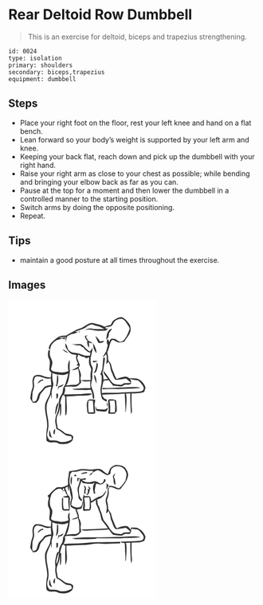 # Rear Deltoid Row Dumbbell
> This is an exercise for deltoid, biceps and trapezius strengthening.

``` 
id: 0024 
type: isolation 
primary: shoulders 
secondary: biceps,trapezius 
equipment: dumbbell 
``` 

## Steps

 - Place your right foot on the floor, rest your left knee and hand on a flat bench.
 - Lean forward so your body’s weight is supported by your left arm and knee.
 - Keeping your back flat, reach down and pick up the dumbbell with your right hand.
 - Raise your right arm as close to your chest as possible; while bending and bringing your elbow back as far as you can.
 - Pause at the top for a moment and then lower the dumbbell in a controlled manner to the starting position.
 - Switch arms by doing the opposite positioning.
 - Repeat.

## Tips

 - maintain a good posture at all times throughout the exercise.

## Images

<svg width="296" height="300" viewBox="0 0 222 225" xmlns="http://www.w3.org/2000/svg">
  <g fill="#FFF">
    <path d="M0 0h222v225H0V0m157.37 32.27c-1.49 1.67-1.81 4.09-3.31 5.74-3.15.83-6.29 1.74-9.34 2.91-5.48-3.19-11.88-3.99-17.92-5.6-5.78-.59-10.08 4.06-14.89 6.44-3.58 2.1-7.84 2.5-11.36 4.7-4.41 2.67-9.28 4.59-13.42 7.71-4.41.15-9.26-.07-12.88 2.92-5.57 4.48-12.95 8.8-13.35 16.8.73.62 1.46 1.24 2.18 1.88-.41-6.7 4.67-11.56 9.83-14.83 2.48-.66 5.1-.97 7.3-2.43 1.61.4 3.22.81 4.83 1.23.2-.85.59-2.54.78-3.39-3.2 1.07-6.51 1.83-9.88 1.13 3.39-1.22 7-1.23 10.55-1.39l-.53 8.44 1.52-5.73c.06-4.48 4.82-5.31 7.88-7.1 3.57.35 6.67-1.59 9.84-2.87-1.66-.11-3.33-.21-5-.28 4.6-1.91 9.35-3.4 13.98-5.21 3.27-1.7 5.75-4.87 9.58-5.48 2.82-1.14 5.38 1.03 8.08 1.55 4.44.95 8.84 2.39 12.43 5.28-6.32-.69-12.75.45-18.98-1-3.39-.83-6.75.6-9.93 1.62 3.83.34 7.77-.61 11.52.46 5.88 1.96 12.15 1.01 18.22 1.07 2.3.14 3.62-1.84 4.95-3.36-.9.08-2.71.24-3.61.33l-.21-2.16c4.07-.55 9.74-.41 11.43-5.05 2.04-5.1 7.88-8.34 13.28-7.68 4.92 1.65 6.87 6.78 9.74 10.62.87 1.63 2.44 3.47 1.6 5.42-1.74 4.75-3.49 9.57-6.57 13.64-1.55 2.82-4.57 4.76-7.74 5.08-2.63-.83-4.57-2.91-6.95-4.19-1.74-.41-3.51-.58-5.27-.85-1.01.79-2.02 1.59-3.03 2.38-.02.87-.04 2.6-.06 3.47-.95-1.7-1.87-3.41-2.75-5.14-2.43 2.47-2.02 6.38-.28 9.13-.63 3.15-1.34 6.3-2.32 9.36-1.52 3.11-3.81 5.77-5.14 8.97 1.95-1.36 3.49-3.17 5.03-4.96 1.7 5.11.86 10.38-.03 15.53 1.31-1.13 2.48-2.4 3.78-3.54 2.66 4.27 2.38 9.41 3.9 14.03 2.36 4.33 2.94 9.62 6.66 13.14 5.24-.3 10.34-1.14 15.48-2.14 2.48 2.08 5.07 4.04 7.32 6.39 1.12-1.98-.07-3.7-1.09-5.38 3.83 1.02 7.77 1.32 11.7 1.75 2.66 1.42 4.3 4.07 6.2 6.3 1.29 1.8 3.06 3.74 2.44 6.14.1 2.86-3.11 4.29-5.53 4.46-8.97.76-17.98.98-26.97 1.28-10.04 1.22-20.18.33-30.26.94-.83-6.07 1.12-11.95 2.45-17.78.56-.46 1.13-.91 1.69-1.36 2.05.55 4.13.11 6.14-.3 2.19 2.84 4.29 5.75 6.69 8.42 3.74.4 7.49.74 11.23 1.14 3.06.65 4.89-3.05 7.91-2.72 3.1.15 6.77.67 8.49-2.68-3.52.34-7.04.38-10.57.48-2.2.11-3.54 2.78-5.77 2.51-4.14-.6-8.81-.18-12.22-3.04-4.96-5.76-8.31-12.72-13.79-18.07-.07 5.07 4.37 8.27 6.72 12.33-2.23.24-4.47.44-6.68.8.24-3.52-.25-7.05-1.62-10.3.54-1.71 1.47-3.31 1.64-5.12.54-5.84 2.24-11.52 2.3-17.42-.86-.01-1.71-.03-2.56-.04-.09 4.86-.86 9.67-1.14 14.52-.07 3.51-1.79 6.67-3.03 9.87-.26 1.16.61 1.71 1.6 2.13.63 5.61.18 11.27-.97 16.79-1.31 5.68-.16 11.49 1.17 17.05.73 2.92 4.15 3.66 6.24 5.4 1.94 1.42 2.3-3.16.18-3.08-3.24-.87-4.7-4.04-5.82-6.89 11.36-.75 22.77-.54 34.1-1.8.61 8.54.69 17.11 1.28 25.65-.4.78-.79 1.57-1.19 2.35l1.85-1.61c.13-8.76 1.99-17.67-.11-26.31 2.21-.1 4.43-.2 6.65-.32-.32 10.46.27 20.94 1.13 31.36.67-1.83 1.5-3.71 1.33-5.69-1.07-8.54-.47-17.15-.63-25.72 6.42-.07 12.98.01 19.1-2.24.64-2.12 1.14-4.28 1.88-6.37-1.81-6.16-6.6-11.44-12.68-13.57-3.77-.77-7.67-.34-11.5-.37-2.11-1.69-4.62-3.06-7.43-2.5-3.95.75-8.02 1.55-11.6 3.48-2.82-3.36-3.57-7.77-5.52-11.6-1.65-3.52-2.3-7.38-3.37-11.09-.94-2.14-2.73-3.77-4.07-5.66.02-4.13-.61-8.23-1.42-12.27 3.42-5.76 3-13.01 7.24-18.4 3.38.28 6.05 2.42 9.01 3.81 3.23.43 6.47-.39 9.61-1.11 2.93-5.99 8.8-10.69 9.42-17.63 0-2.43-.41-4.89-.96-7.24-3.08-4.88-6.9-9.63-12.28-12.02-5.23-.46-9.62 2.77-13.55 5.75m-5.96 14.15c-3.93 3.67-2.97 9.51-4.32 14.26.49-.5 1.47-1.52 1.96-2.03 2-2.19 2.41-5.16 2.3-8.01 1.54-2.26 3.33-4.33 4.95-6.53-1.97-.04-3.67.85-4.89 2.31m-45.17 1.83c.14 3.38 2.93-1.63 0 0m8.86 6.56c.29 2.79 1.5 5.31 3.61 7.17-.06 3.64.25 7.54 2.58 10.51.29-2.69.17-5.4-.07-8.08 1.84.71 3.75 1.27 5.75 1.27-2.02-1.44-4.24-2.56-6.52-3.54.61-.59 1.24-1.17 1.87-1.75l-2.98 2.21 1.06-4.04c-.42.72-.83 1.45-1.26 2.17-.72-1.64-1.51-3.25-2.37-4.83.94-.64 1.87-1.28 2.81-1.92-1.5.26-2.99.54-4.48.83m15.89-.08c1.43 3.57 2.62 7.33 4.83 10.52 3.08.52 6.48-.35 8.69-2.63-2.21-.47-4.42-.29-6.47.65-1.7-3.34-4.01-6.31-7.05-8.54M95.03 66.62c4.07 1.81 8.45 2.74 12.92 2.18.96.85 1.91 1.72 2.86 2.59.46.12 1.36.34 1.82.46 2.76 3.72 6.18 7.3 10.97 8.14-.31 1.5-.63 3.01-.93 4.52-2.52-.08-5.05.31-7.55-.05-5.21-1.96-10.48-4.14-16.11-4.4-2.62 0-5.07-1.09-7.03-2.79-3.82-2.69-2.59-8.39-6.35-11.23.22 2.51.04 5.4 1.67 7.53 2.07 2.65 3.52 5.98 6.6 7.64 2.45 2.02 5.81 1.42 8.67 2.37-1.75 4.43.52 8.68 2.31 12.65-.73.94-1.45 1.89-2.18 2.83 1 .24 3 .73 4 .97-3.51 2.78-7.62 4.59-11.72 6.3 3.43.1 6.86-.63 9.9-2.24 2.19 6.95 2.15 14.23 1.84 21.44-1.71 1.26-3.41 2.97-5.72 2.85-4.67.08-9.4-.05-13.97 1.14 4.31-6.69 4.58-14.88 5.74-22.51-1.4-5.24.31-10.63-.74-15.9-2.65 5.02-2.88 10.9-1.41 16.31a23.991 23.991 0 0 1-15.53 1.92c-3.75-.82-9.17-.06-10.98-4.3.64-3.7 2.49-7.23 2.09-11.07-.49-3.28-2.66-5.99-3.42-9.19-.76-2.66-.4-5.46-.02-8.15-1.12-.42-2.27-.74-3.42-1.07l1.15.57c-.97 4.22-1.62 8.9.58 12.86 3.04 5.44.25 11.69.6 17.5.78 1.3 1.99 2.27 3.06 3.33-.31 2.54-.58 5.08-.87 7.62-3.7-.54-7.58-.41-10.98-2.19-4.41-1.74-10.44-3.26-14.33.25-2.82 3.89-2.23 9.03-1.82 13.53.35 3.16-1.15 6.05-1.99 8.99-1.18 3.6-.98 7.45-1.88 11.1 1.34 2.21 2.71 4.41 4.12 6.58 1.66-.13 3.32-.22 4.98-.24 2.52-2.19 4.4-5.04 4.93-8.38.68-5.61 5.61-8.96 8.61-13.3 2.83-1.57 5.87-2.76 9.16-2.61a71.1 71.1 0 0 0-2.08 10.73c-2.1 5.53-5.92 10.32-7.19 16.19-1.72 13.04 5.51 25.86 2.24 38.82-.66 5.11-.53 10.3-.24 15.44 5.09 5.49 13.28.34 18.81 4.95 7.09 1.09 15.6.97 20.41-5.25.33-2.36 2.29-5.78-.49-7.37-3.31-2.91-8.32-1.34-11.66-4.11-3.14-2.52-6.42-4.89-10.08-6.63-1.11-6.07-2.69-12.24-1-18.37 2.94-4.73 4.09-10.21 4.2-15.72.23 4.1.14 8.21.29 12.32-.13 1.39-.23 2.79-.27 4.18 3.41-5.74 1.39-12.72 2.09-19.04l-1.54.17c-.01-4.54 1.64-8.91 3.33-13.07.49-.15 1.46-.47 1.95-.63 1.26-3.81 3.07-7.72 1.41-11.75 5.28-1.63 10.92-.38 16.33-.97 3.56-.42 5.85-3.48 8.23-5.83-.03-.85-.1-2.57-.13-3.43-1.13-2.28-.73-4.8.13-7.1-.14-4.05-1.79-7.77-3.67-11.28.65-1.52 1.31-3.03 1.99-4.53-1.4-3.65-2.77-7.31-4.24-10.93.62-1.7 1.2-3.42 1.74-5.15 2.92 1.92 6.09 3.48 9.64 3.68l1.83 1.92c1.71-.45 3.4-.92 5.1-1.39-.42 4.26-1.02 8.83.91 12.84.83 2.26 2.74 4.42 1.83 6.97-1.4 4.71-.64 9.59-.56 14.41-4.81-.03-9.63.02-14.44.3 4.15 2.84 9.27 1.77 13.94 1.49-.38 3.48-.08 6.98.33 10.45-9.39-.01-18.8.13-28.12 1.42 4.58 1.81 9.54 1.04 14.34 1.23 4.65.11 9.33.29 13.94-.44 1.75 2.8 2.72 5.95 2.74 9.27.4 1.63-.08 4.55 2.14 4.89 1.74-6.85-2.29-13.48-4.17-19.92-.42-5.4 2.71-10.53 1.6-15.94-.46-3.7 1.14-7.31.74-11.01-.92-2.63-2.85-4.91-2.92-7.81-1.47-7.68 2.2-14.92 2.89-22.44-1.58 1.61-2.81 3.5-3.91 5.46-6.09-2.27-8.47-9.25-14.67-11.31-4.46.01-8.97.95-13.37-.26m32.78-.78c-.61 5.35 1.34 10.91 4.79 14.98.3-5.43-2.44-10.3-4.79-14.98m-46.19 8.93c2.16 2.86 5.12 5.03 8.79 5.35-2.94-1.77-5.48-4.25-8.79-5.35m45.7 19.61c2.59.44 5.06-.45 7.26-1.75-2.39-.22-4.79-.17-7.16-.47-.03.55-.07 1.66-.1 2.22m.95 16.98c1.22-.66 2.44-1.33 3.64-2.03 1.53-3.99 3.22-8.18 2.75-12.55-.42-.42-1.25-1.27-1.67-1.7-.77 5.66-1.31 11.48-4.72 16.28m1.2 1.51c-1.21 4.98 2.05 9.32 3 14.04.57-4.93-.19-9.87-3-14.04m12.38 20.02l.03 2.33c10.63-1.23 21.39.13 32.05-.74 8.54-.62 17.23 0 25.65-1.56-12.03-2.41-24.27-.19-36.4-.09-7.09.23-14.27 1.09-21.33.06m-35.86 9.66c-7.31.28-14.63.57-21.95.27.01.78.02 1.57.05 2.35.38.32 1.15.94 1.53 1.26.03 9.52-.17 19.04.16 28.56.5-.64 1.01-1.28 1.52-1.92 1.9-9.05-.04-18.16.11-27.27 8.22.29 16.35-1.35 24.56-.88 4.8-.69 10.38.5 14.26-3.12-6.74-1.41-13.48.89-20.24.75m44.92 8.03c-.3.95-.59 1.9-.88 2.86.99 4.08.47 8.32 1.18 12.44-.65 1.98-.83 4.07-.68 6.14 3.25.01 6.5.02 9.75 0 .97-1.28 1.94-2.57 2.93-3.85.19-5.43-.52-10.83-.88-16.24-3.45-2.04-7.59-1.75-11.42-1.35m-30.69.46c-3.35 4.66-1.87 10.68-1.53 15.97.06 1.97.58 5.27 3.24 5.02 2.85-.32 6.62 1.02 8.84-1.02-.01-4.32-.8-8.67-.98-13.01.37-2.35.89-4.69.91-7.09-3.45-.2-7.22-1.24-10.48.13m28.06 3.96c-.48 2.74.93 5.33 1.74 7.86-.45-2.48.32-5.99-1.74-7.86m-17.31 5.36c.45 2.61-.07 7.11 3.52 7.59 3.88.17 7.75.98 11.63.75 2.82-.22 2.89-3.93 4.24-5.73-2.23.94-4.18 3.23-6.81 2.82-3.53-.37-7.1-.4-10.6-.99-.75-1.44-1.31-2.96-1.98-4.44z"/>
    <path d="M80.97 113.63c3.27.37 6.21-1.19 9.08-2.49-.34 5.15-2.45 9.9-3.79 14.82-.67 2.9-2.82 5.11-3.82 7.84-.45 3.18-.38 6.62-2.38 9.33-2.69 3.81-4.25 8.49-3.87 13.17-.21 6.28-1.46 12.56-4.04 18.31l-.31-.58c-.31 3.62-1.72 7.18-1.18 10.85.43 3.42 1.25 6.77 1.87 10.16 4.85 1.98 8.55 5.75 12.81 8.65 2.8 2.08 6.44 1.5 9.62 2.53.12 1.13.37 3.4.49 4.54-6.16 3.54-14.19 5.67-20.89 2.34-3.81-1.18-7.89-.89-11.83-.86-2.55-2.03-3.99-5.1-4.39-8.29.1-2.65.91-5.2 1.36-7.8 3.3-12.97-4.3-25.76-1.7-38.77 1.58-5.08 4.01-9.85 6.34-14.62.06 2.22.23 4.44.52 6.64 1.06-2.68.23-5.57.26-8.36-.51-5.57 3.82-10.48 2.26-16.09-1.36-4.67-1.17-9.54-1.31-14.34 4.67 2.15 9.85 2.63 14.9 3.02m-7.36-.27c-.84 5.73-.21 11.64-2.08 17.23l1.65.16c1.03-3.15 2.07-6.38 1.98-9.74-.04-2.61.44-5.58-1.55-7.65m2.92 17.29c-.14-.42-.43-1.27-.57-1.69-.67 2.45-1.37 4.89-1.79 7.4.87-1.55 1.63-3.17 2.56-4.69 3.08.94 5.03-1.84 6.64-3.9-2.4.68-4.58 1.88-6.84 2.88m-4.23 11.19c-.13 2.64-.04 5.28.25 7.9 2.98-1.84 2.34-5.2 1.94-8.16-.55.07-1.64.2-2.19.26m-1.84 31.57c1.38-1.46 1.64-3.44 2.09-5.28.83-4.65 2.92-9.03 2.94-13.81-4.53 5.08-4.64 12.66-5.03 19.09m-1.16 30.06c.88-2.83 1.16-5.8.98-8.75-2.6 2.27-3.44 6.03-.98 8.75m-7.44-6.89c-.38 2.66-.67 5.39-.33 8.09.34 2.25 2.88 2.77 4.56 3.7-2.66-3.49-2.37-7.98-4.23-11.79z"/>
    <path d="M40.14 116.69c7.98-3.94 15.63 5.15 23.68 1.79.24 3.52.66 7.03.84 10.56-3.73-.22-7.33.7-10.5 2.64-2.07 4.25-6.4 6.69-8.81 10.67-1.47 3.23-1.8 6.87-3.47 10.04-1.51.62-3.03 1.24-4.54 1.87-2.99-4.3-.45-9.3-1.04-14.05 1.12-4.33 3.28-8.65 2.26-13.25-.92-3.54.24-7.02 1.58-10.27m3.65 10.13c2.2-1.3 4.21-2.88 6.07-4.62.64.01 1.91.05 2.55.07-.02-.45-.07-1.37-.1-1.83-4.1-.19-6.77 3.09-8.52 6.38zM120.85 152.02c2.15.08 4.29.2 6.44.33.14 2.4.34 4.81.59 7.2-.23 3.51.37 6.97.98 10.41-2.65.02-5.29.03-7.93.11-.65-5.99-1.23-12.07-.08-18.05zM152.2 152.44c2.55-.15 5.1-.32 7.65-.44 1.2 5.94 1.34 12.1.32 18.07-2.31-.06-4.62-.09-6.93-.08.21-5.87.43-11.81-1.04-17.55z"/>
  </g>
  <g fill="#333">
    <path d="M157.37 32.27c3.93-2.98 8.32-6.21 13.55-5.75 5.38 2.39 9.2 7.14 12.28 12.02.55 2.35.96 4.81.96 7.24-.62 6.94-6.49 11.64-9.42 17.63-3.14.72-6.38 1.54-9.61 1.11-2.96-1.39-5.63-3.53-9.01-3.81-4.24 5.39-3.82 12.64-7.24 18.4.81 4.04 1.44 8.14 1.42 12.27 1.34 1.89 3.13 3.52 4.07 5.66 1.07 3.71 1.72 7.57 3.37 11.09 1.95 3.83 2.7 8.24 5.52 11.6 3.58-1.93 7.65-2.73 11.6-3.48 2.81-.56 5.32.81 7.43 2.5 3.83.03 7.73-.4 11.5.37 6.08 2.13 10.87 7.41 12.68 13.57-.74 2.09-1.24 4.25-1.88 6.37-6.12 2.25-12.68 2.17-19.1 2.24.16 8.57-.44 17.18.63 25.72.17 1.98-.66 3.86-1.33 5.69-.86-10.42-1.45-20.9-1.13-31.36-2.22.12-4.44.22-6.65.32 2.1 8.64.24 17.55.11 26.31l-1.85 1.61c.4-.78.79-1.57 1.19-2.35-.59-8.54-.67-17.11-1.28-25.65-11.33 1.26-22.74 1.05-34.1 1.8 1.12 2.85 2.58 6.02 5.82 6.89 2.12-.08 1.76 4.5-.18 3.08-2.09-1.74-5.51-2.48-6.24-5.4-1.33-5.56-2.48-11.37-1.17-17.05 1.15-5.52 1.6-11.18.97-16.79-.99-.42-1.86-.97-1.6-2.13 1.24-3.2 2.96-6.36 3.03-9.87.28-4.85 1.05-9.66 1.14-14.52.85.01 1.7.03 2.56.04-.06 5.9-1.76 11.58-2.3 17.42-.17 1.81-1.1 3.41-1.64 5.12 1.37 3.25 1.86 6.78 1.62 10.3 2.21-.36 4.45-.56 6.68-.8-2.35-4.06-6.79-7.26-6.72-12.33 5.48 5.35 8.83 12.31 13.79 18.07 3.41 2.86 8.08 2.44 12.22 3.04 2.23.27 3.57-2.4 5.77-2.51 3.53-.1 7.05-.14 10.57-.48-1.72 3.35-5.39 2.83-8.49 2.68-3.02-.33-4.85 3.37-7.91 2.72-3.74-.4-7.49-.74-11.23-1.14-2.4-2.67-4.5-5.58-6.69-8.42-2.01.41-4.09.85-6.14.3-.56.45-1.13.9-1.69 1.36-1.33 5.83-3.28 11.71-2.45 17.78 10.08-.61 20.22.28 30.26-.94 8.99-.3 18-.52 26.97-1.28 2.42-.17 5.63-1.6 5.53-4.46.62-2.4-1.15-4.34-2.44-6.14-1.9-2.23-3.54-4.88-6.2-6.3-3.93-.43-7.87-.73-11.7-1.75 1.02 1.68 2.21 3.4 1.09 5.38-2.25-2.35-4.84-4.31-7.32-6.39-5.14 1-10.24 1.84-15.48 2.14-3.72-3.52-4.3-8.81-6.66-13.14-1.52-4.62-1.24-9.76-3.9-14.03-1.3 1.14-2.47 2.41-3.78 3.54.89-5.15 1.73-10.42.03-15.53-1.54 1.79-3.08 3.6-5.03 4.96 1.33-3.2 3.62-5.86 5.14-8.97.98-3.06 1.69-6.21 2.32-9.36-1.74-2.75-2.15-6.66.28-9.13.88 1.73 1.8 3.44 2.75 5.14.02-.87.04-2.6.06-3.47 1.01-.79 2.02-1.59 3.03-2.38 1.76.27 3.53.44 5.27.85 2.38 1.28 4.32 3.36 6.95 4.19 3.17-.32 6.19-2.26 7.74-5.08 3.08-4.07 4.83-8.89 6.57-13.64.84-1.95-.73-3.79-1.6-5.42-2.87-3.84-4.82-8.97-9.74-10.62-5.4-.66-11.24 2.58-13.28 7.68-1.69 4.64-7.36 4.5-11.43 5.05l.21 2.16c.9-.09 2.71-.25 3.61-.33-1.33 1.52-2.65 3.5-4.95 3.36-6.07-.06-12.34.89-18.22-1.07-3.75-1.07-7.69-.12-11.52-.46 3.18-1.02 6.54-2.45 9.93-1.62 6.23 1.45 12.66.31 18.98 1-3.59-2.89-7.99-4.33-12.43-5.28-2.7-.52-5.26-2.69-8.08-1.55-3.83.61-6.31 3.78-9.58 5.48-4.63 1.81-9.38 3.3-13.98 5.21 1.67.07 3.34.17 5 .28-3.17 1.28-6.27 3.22-9.84 2.87-3.06 1.79-7.82 2.62-7.88 7.1l-1.52 5.73.53-8.44c-3.55.16-7.16.17-10.55 1.39 3.37.7 6.68-.06 9.88-1.13-.19.85-.58 2.54-.78 3.39-1.61-.42-3.22-.83-4.83-1.23-2.2 1.46-4.82 1.77-7.3 2.43-5.16 3.27-10.24 8.13-9.83 14.83-.72-.64-1.45-1.26-2.18-1.88.4-8 7.78-12.32 13.35-16.8 3.62-2.99 8.47-2.77 12.88-2.92 4.14-3.12 9.01-5.04 13.42-7.71 3.52-2.2 7.78-2.6 11.36-4.7 4.81-2.38 9.11-7.03 14.89-6.44 6.04 1.61 12.44 2.41 17.92 5.6 3.05-1.17 6.19-2.08 9.34-2.91 1.5-1.65 1.82-4.07 3.31-5.74z"/>
    <path d="M151.41 46.42c1.22-1.46 2.92-2.35 4.89-2.31-1.62 2.2-3.41 4.27-4.95 6.53.11 2.85-.3 5.82-2.3 8.01-.49.51-1.47 1.53-1.96 2.03 1.35-4.75.39-10.59 4.32-14.26zM106.24 48.25c2.93-1.63.14 3.38 0 0zM115.1 54.81c1.49-.29 2.98-.57 4.48-.83-.94.64-1.87 1.28-2.81 1.92.86 1.58 1.65 3.19 2.37 4.83.43-.72.84-1.45 1.26-2.17l-1.06 4.04 2.98-2.21c-.63.58-1.26 1.16-1.87 1.75 2.28.98 4.5 2.1 6.52 3.54-2 0-3.91-.56-5.75-1.27.24 2.68.36 5.39.07 8.08-2.33-2.97-2.64-6.87-2.58-10.51-2.11-1.86-3.32-4.38-3.61-7.17zM130.99 54.73c3.04 2.23 5.35 5.2 7.05 8.54 2.05-.94 4.26-1.12 6.47-.65-2.21 2.28-5.61 3.15-8.69 2.63-2.21-3.19-3.4-6.95-4.83-10.52z"/>
    <path d="M95.03 66.62c4.4 1.21 8.91.27 13.37.26 6.2 2.06 8.58 9.04 14.67 11.31 1.1-1.96 2.33-3.85 3.91-5.46-.69 7.52-4.36 14.76-2.89 22.44.07 2.9 2 5.18 2.92 7.81.4 3.7-1.2 7.31-.74 11.01 1.11 5.41-2.02 10.54-1.6 15.94 1.88 6.44 5.91 13.07 4.17 19.92-2.22-.34-1.74-3.26-2.14-4.89-.02-3.32-.99-6.47-2.74-9.27-4.61.73-9.29.55-13.94.44-4.8-.19-9.76.58-14.34-1.23 9.32-1.29 18.73-1.43 28.12-1.42-.41-3.47-.71-6.97-.33-10.45-4.67.28-9.79 1.35-13.94-1.49 4.81-.28 9.63-.33 14.44-.3-.08-4.82-.84-9.7.56-14.41.91-2.55-1-4.71-1.83-6.97-1.93-4.01-1.33-8.58-.91-12.84-1.7.47-3.39.94-5.1 1.39l-1.83-1.92c-3.55-.2-6.72-1.76-9.64-3.68-.54 1.73-1.12 3.45-1.74 5.15 1.47 3.62 2.84 7.28 4.24 10.93-.68 1.5-1.34 3.01-1.99 4.53 1.88 3.51 3.53 7.23 3.67 11.28-.86 2.3-1.26 4.82-.13 7.1.03.86.1 2.58.13 3.43-2.38 2.35-4.67 5.41-8.23 5.83-5.41.59-11.05-.66-16.33.97 1.66 4.03-.15 7.94-1.41 11.75-.49.16-1.46.48-1.95.63-1.69 4.16-3.34 8.53-3.33 13.07l1.54-.17c-.7 6.32 1.32 13.3-2.09 19.04.04-1.39.14-2.79.27-4.18-.15-4.11-.06-8.22-.29-12.32-.11 5.51-1.26 10.99-4.2 15.72-1.69 6.13-.11 12.3 1 18.37 3.66 1.74 6.94 4.11 10.08 6.63 3.34 2.77 8.35 1.2 11.66 4.11 2.78 1.59.82 5.01.49 7.37-4.81 6.22-13.32 6.34-20.41 5.25-5.53-4.61-13.72.54-18.81-4.95-.29-5.14-.42-10.33.24-15.44 3.27-12.96-3.96-25.78-2.24-38.82 1.27-5.87 5.09-10.66 7.19-16.19a71.1 71.1 0 0 1 2.08-10.73c-3.29-.15-6.33 1.04-9.16 2.61-3 4.34-7.93 7.69-8.61 13.3-.53 3.34-2.41 6.19-4.93 8.38-1.66.02-3.32.11-4.98.24-1.41-2.17-2.78-4.37-4.12-6.58.9-3.65.7-7.5 1.88-11.1.84-2.94 2.34-5.83 1.99-8.99-.41-4.5-1-9.64 1.82-13.53 3.89-3.51 9.92-1.99 14.33-.25 3.4 1.78 7.28 1.65 10.98 2.19.29-2.54.56-5.08.87-7.62-1.07-1.06-2.28-2.03-3.06-3.33-.35-5.81 2.44-12.06-.6-17.5-2.2-3.96-1.55-8.64-.58-12.86l-1.15-.57c1.15.33 2.3.65 3.42 1.07-.38 2.69-.74 5.49.02 8.15.76 3.2 2.93 5.91 3.42 9.19.4 3.84-1.45 7.37-2.09 11.07 1.81 4.24 7.23 3.48 10.98 4.3 5.26 1.11 10.71.44 15.53-1.92-1.47-5.41-1.24-11.29 1.41-16.31 1.05 5.27-.66 10.66.74 15.9-1.16 7.63-1.43 15.82-5.74 22.51 4.57-1.19 9.3-1.06 13.97-1.14 2.31.12 4.01-1.59 5.72-2.85.31-7.21.35-14.49-1.84-21.44-3.04 1.61-6.47 2.34-9.9 2.24 4.1-1.71 8.21-3.52 11.72-6.3-1-.24-3-.73-4-.97.73-.94 1.45-1.89 2.18-2.83-1.79-3.97-4.06-8.22-2.31-12.65-2.86-.95-6.22-.35-8.67-2.37-3.08-1.66-4.53-4.99-6.6-7.64-1.63-2.13-1.45-5.02-1.67-7.53 3.76 2.84 2.53 8.54 6.35 11.23 1.96 1.7 4.41 2.79 7.03 2.79 5.63.26 10.9 2.44 16.11 4.4 2.5.36 5.03-.03 7.55.05.3-1.51.62-3.02.93-4.52-4.79-.84-8.21-4.42-10.97-8.14-.46-.12-1.36-.34-1.82-.46-.95-.87-1.9-1.74-2.86-2.59-4.47.56-8.85-.37-12.92-2.18m-14.06 47.01c-5.05-.39-10.23-.87-14.9-3.02.14 4.8-.05 9.67 1.31 14.34 1.56 5.61-2.77 10.52-2.26 16.09-.03 2.79.8 5.68-.26 8.36-.29-2.2-.46-4.42-.52-6.64-2.33 4.77-4.76 9.54-6.34 14.62-2.6 13.01 5 25.8 1.7 38.77-.45 2.6-1.26 5.15-1.36 7.8.4 3.19 1.84 6.26 4.39 8.29 3.94-.03 8.02-.32 11.83.86 6.7 3.33 14.73 1.2 20.89-2.34-.12-1.14-.37-3.41-.49-4.54-3.18-1.03-6.82-.45-9.62-2.53-4.26-2.9-7.96-6.67-12.81-8.65-.62-3.39-1.44-6.74-1.87-10.16-.54-3.67.87-7.23 1.18-10.85l.31.58c2.58-5.75 3.83-12.03 4.04-18.31-.38-4.68 1.18-9.36 3.87-13.17 2-2.71 1.93-6.15 2.38-9.33 1-2.73 3.15-4.94 3.82-7.84 1.34-4.92 3.45-9.67 3.79-14.82-2.87 1.3-5.81 2.86-9.08 2.49m-40.83 3.06c-1.34 3.25-2.5 6.73-1.58 10.27 1.02 4.6-1.14 8.92-2.26 13.25.59 4.75-1.95 9.75 1.04 14.05 1.51-.63 3.03-1.25 4.54-1.87 1.67-3.17 2-6.81 3.47-10.04 2.41-3.98 6.74-6.42 8.81-10.67 3.17-1.94 6.77-2.86 10.5-2.64-.18-3.53-.6-7.04-.84-10.56-8.05 3.36-15.7-5.73-23.68-1.79zM127.81 65.84c2.35 4.68 5.09 9.55 4.79 14.98-3.45-4.07-5.4-9.63-4.79-14.98z"/>
    <path d="M81.62 74.77c3.31 1.1 5.85 3.58 8.79 5.35-3.67-.32-6.63-2.49-8.79-5.35zM127.32 94.38c.03-.56.07-1.67.1-2.22 2.37.3 4.77.25 7.16.47-2.2 1.3-4.67 2.19-7.26 1.75zM128.27 111.36c3.41-4.8 3.95-10.62 4.72-16.28.42.43 1.25 1.28 1.67 1.7.47 4.37-1.22 8.56-2.75 12.55-1.2.7-2.42 1.37-3.64 2.03zM129.47 112.87c2.81 4.17 3.57 9.11 3 14.04-.95-4.72-4.21-9.06-3-14.04zM73.61 113.36c1.99 2.07 1.51 5.04 1.55 7.65.09 3.36-.95 6.59-1.98 9.74l-1.65-.16c1.87-5.59 1.24-11.5 2.08-17.23zM43.79 126.82c1.75-3.29 4.42-6.57 8.52-6.38.03.46.08 1.38.1 1.83-.64-.02-1.91-.06-2.55-.07-1.86 1.74-3.87 3.32-6.07 4.62zM76.53 130.65c2.26-1 4.44-2.2 6.84-2.88-1.61 2.06-3.56 4.84-6.64 3.9-.93 1.52-1.69 3.14-2.56 4.69.42-2.51 1.12-4.95 1.79-7.4.14.42.43 1.27.57 1.69zM141.85 132.89c7.06 1.03 14.24.17 21.33-.06 12.13-.1 24.37-2.32 36.4.09-8.42 1.56-17.11.94-25.65 1.56-10.66.87-21.42-.49-32.05.74l-.03-2.33zM72.3 141.84c.55-.06 1.64-.19 2.19-.26.4 2.96 1.04 6.32-1.94 8.16a49.61 49.61 0 0 1-.25-7.9zM105.99 142.55c6.76.14 13.5-2.16 20.24-.75-3.88 3.62-9.46 2.43-14.26 3.12-8.21-.47-16.34 1.17-24.56.88-.15 9.11 1.79 18.22-.11 27.27-.51.64-1.02 1.28-1.52 1.92-.33-9.52-.13-19.04-.16-28.56-.38-.32-1.15-.94-1.53-1.26-.03-.78-.04-1.57-.05-2.35 7.32.3 14.64.01 21.95-.27zM150.91 150.58c3.83-.4 7.97-.69 11.42 1.35.36 5.41 1.07 10.81.88 16.24-.99 1.28-1.96 2.57-2.93 3.85-3.25.02-6.5.01-9.75 0-.15-2.07.03-4.16.68-6.14-.71-4.12-.19-8.36-1.18-12.44.29-.96.58-1.91.88-2.86m1.29 1.86c1.47 5.74 1.25 11.68 1.04 17.55 2.31-.01 4.62.02 6.93.08 1.02-5.97.88-12.13-.32-18.07-2.55.12-5.1.29-7.65.44zM120.22 151.04c3.26-1.37 7.03-.33 10.48-.13-.02 2.4-.54 4.74-.91 7.09.18 4.34.97 8.69.98 13.01-2.22 2.04-5.99.7-8.84 1.02-2.66.25-3.18-3.05-3.24-5.02-.34-5.29-1.82-11.31 1.53-15.97m.63.98c-1.15 5.98-.57 12.06.08 18.05 2.64-.08 5.28-.09 7.93-.11-.61-3.44-1.21-6.9-.98-10.41-.25-2.39-.45-4.8-.59-7.2-2.15-.13-4.29-.25-6.44-.33zM148.28 155c2.06 1.87 1.29 5.38 1.74 7.86-.81-2.53-2.22-5.12-1.74-7.86zM70.46 173.41c.39-6.43.5-14.01 5.03-19.09-.02 4.78-2.11 9.16-2.94 13.81-.45 1.84-.71 3.82-2.09 5.28z"/>
    <path d="M130.97 160.36c.67 1.48 1.23 3 1.98 4.44 3.5.59 7.07.62 10.6.99 2.63.41 4.58-1.88 6.81-2.82-1.35 1.8-1.42 5.51-4.24 5.73-3.88.23-7.75-.58-11.63-.75-3.59-.48-3.07-4.98-3.52-7.59zM69.3 203.47c-2.46-2.72-1.62-6.48.98-8.75.18 2.95-.1 5.92-.98 8.75zM61.86 196.58c1.86 3.81 1.57 8.3 4.23 11.79-1.68-.93-4.22-1.45-4.56-3.7-.34-2.7-.05-5.43.33-8.09z"/>
  </g>
</svg>

<svg width="296" height="300" viewBox="0 0 222 225" xmlns="http://www.w3.org/2000/svg">
  <g fill="#FFF">
    <path d="M0 0h222v225H0V0m154.89 27.92c-3.23 2.5-2.96 7.02-5.32 10.11-3.32-1.34-5.68-4.02-8.49-6.1-3.41-2.91-8.15-1.46-12.17-1.22-7.07 1.46-14.27-1.43-21.32.09-5.17 1.62-10.54 2.49-15.93 2.95-.96 4.2-.87 8.56-1.99 12.73.19 2.61.16 5.22.11 7.83-3.78 1.74-7.72 3.79-12.01 3.51-1.99.08-4.28-.45-5.92 1.02-3.7 2.99-7.41 6.07-10.15 10.01-.91.3-1.68.8-2.32 1.49-.53 1.33 1.01 2.21 1.58 3.2-.55 3.83-1.81 7.64-1.28 11.55.53 3.09 2.88 5.68 2.77 8.9.2 4.21-1 8.34-.78 12.54.77 1.29 1.99 2.24 3.06 3.29-.32 2.53-.6 5.06-.9 7.59-3.7-.5-7.57-.43-10.97-2.17-3.49-1.84-7.47-1.65-11.28-1.84-5.32 2.24-5.65 8.74-5.01 13.68.52 3.04-.05 6.09-1.19 8.92-1.71 4.19-1.59 8.76-2.52 13.13 1.36 2.25 2.75 4.48 4.17 6.69 2.05-.49 4.64.21 6.17-1.56 3.39-2.73 3.37-7.41 4.91-11.13 2.01-3.48 5.13-6.13 7.45-9.38 2.81-1.56 5.84-2.69 9.11-2.58-.96 3.52-1.72 7.08-2.1 10.71-2.21 5.8-6.29 10.84-7.36 17.08-.7 10.81 3.24 21.23 3.4 31.98-1.12 6.9-2.41 13.96-1.12 20.95 2.37 4.15 7.53 3.22 11.52 3.22 2.56-.27 4.8 1.07 7.1 1.95 7.03 1.69 15.71 1.1 20.52-5.02.34-2.34 2.28-5.78-.49-7.36-3.31-2.9-8.3-1.37-11.65-4.1-3.15-2.53-6.44-4.9-10.09-6.66-.56-3.63-1.49-7.22-1.81-10.89-.34-4.64 2.03-8.83 3.42-13.12 1.26-2.99 1.16-6.27 1.67-9.42.13 5.26.16 10.53.02 15.8 3.25-5.76 1.32-12.63 2.02-18.91l-1.59.02c-.2-3.91 1.75-7.42 2.27-11.23.76-.71 1.52-1.42 2.29-2.12l3.06 2.19c-.23 9.65-.39 19.34.16 28.97 4.55-9.16.94-19.65 1.51-29.38 3.89.01 7.78-.14 11.66-.43 7.59-.93 15.26-.06 22.84-1.3 6.35-.95 12.89-2 19.3-1 8.96.48 17.89-.69 26.84-.65.16-.58.49-1.75.66-2.33-18.26.87-36.61-.14-54.82 1.84-10.22 1.29-20.57.37-30.8 1.49 1.93-3.43 3.36-7.39 1.7-11.25 5.49-2.15 11.62-.21 17.31-1.31 3.1-.81 5.12-3.51 7.29-5.66-.02-.85-.08-2.55-.1-3.4-1.38-2.83-.19-5.84 0-8.77-.24-3.33-2.03-6.26-3.25-9.3.65-4.35-1.96-8.13-3.03-12.19 2.27-.53 4.51-1.13 6.82-1.43 1.58-3.29 3.04-6.92 2.25-10.64-.19-.03-.56-.09-.75-.11-.02 2.99-.04 7.18-3.49 8.45-4.48 1.49-9.6-.07-13.16-3.02.29-3.53.62-7.05 2.21-10.26.14-4.22-.89-8.46-1.63-12.61-.6-3.77-2.79-7.09-3.2-10.9-.68-4.47.88-8.84 1.14-13.27l2.55-3.09c3.56-.28 7.23-.01 10.62-1.34 7.07-2.44 14.43.59 21.64-.23-.41.61-1.25 1.82-1.67 2.43 3.63-.46 6.74-4.7 10.49-2.73 4.06 2.2 7.65 5.3 12.05 6.88 1.58-.57 3.08-1.33 4.61-2.04.62-3.1.21-7.16 3.38-8.99 6.35-5.12 17.05-2.03 19.87 5.59 2.36 4.41.26 9.19-.47 13.71-3.16 4.08-5.65 8.93-10.2 11.68-4.46-2.1-9.01-4.52-14.11-3.95-.28.83-.57 1.66-.76 2.52 6.41-2.73 11.51 5.36 17.73 2.12 4.46-5.94 9.7-11.78 11.13-19.32 1.01-4.93-1.78-9.57-4.91-13.11-3.37-2.84-7.92-3.28-12.13-3.68-3.16-.23-5.76 1.93-8.14 3.69m-45.64 9.56c3.17.44 6.31-.27 9.37-1.05-.03-.45-.09-1.33-.11-1.78-3.1.89-6.64.74-9.26 2.83m12.31 2.81c2.5-.76 4.52-2.46 5.79-4.73-2.69.45-4.37 2.61-5.79 4.73m36.16.19c-.86 1.51.19 3.11.57 4.58.11 3.34-.34 7.55 3.04 9.56-.15-4.32-.45-8.73-2.48-12.62.69-1.87 1.77-3.57 2.62-5.37-1.3 1.22-2.85 2.28-3.75 3.85m-58.16-1.12c-1.15 1.51 1.45 2.95 2.45 1.59 1.13-1.45-1.51-3.06-2.45-1.59M94.9 54.44c.68-4.42 1.12-8.94.6-13.4-2.48 3.99-2.43 9.16-.6 13.4m8.92-10.82c-.04 1.63-.06 3.27-.09 4.9.42.03 1.28.08 1.71.11.08-1.1.25-3.3.34-4.4.66.62 1.31 1.24 1.96 1.87-.28 3.74-1.33 7.32-2.8 10.75-2.04 5.29 1.02 10.63.59 16 .15 2.75 3 4.23 4.66 6.04.21-.46.63-1.39.84-1.86-2.21-2.13-3.41-4.84-4.3-7.76-.2-2.08-.51-4.15-.55-6.24-.41-5.12 2.51-9.65 3.64-14.5 1.63 1.46 2.79 3.27 3.03 5.48-.09-.63-.26-1.9-.35-2.53 4.74 1.08 9.63.92 14.46 1.24 1.01-.73 2.06-1.41 3.13-2.04-.31.59-.95 1.76-1.26 2.35-2.4 4.69-1.33 9.89.25 14.66.64-.25 1.29-.49 1.94-.74-2.23-4.72.37-9.65.86-14.43 1.87-.35 3.59.45 5.29 1.1l.54-.05c.41 0 1.21.01 1.61.01 3.01-.17 5.07-2.97 7.03-4.99-.08-.95-.15-1.9-.23-2.85-.7 0-1.39-.01-2.08-.01-.14 3.47-2.84 7.81-6.84 6.24-2.78-2.42-6.61-3.92-10.26-2.72-5.39 1.71-12.02 1.65-16.21-2.64 1.89-.02 3.79-.01 5.69-.06l.08-2.47c-2.89.41-5.76.97-8.58 1.72l.52-1.37c-1.55-.23-3.09-.51-4.62-.81m43.08 16.99c2.19-1.26 3.18-3.55 4.22-5.72-1.3-1.15-2.56-2.35-3.78-3.58 1.11 3.12.93 6.28-.44 9.3m-33.4-5.34a98.89 98.89 0 0 0 1.75 4.29c-1.42 2.47-.99 5.36-.87 8.07.52-.08 1.57-.23 2.09-.3-.19-1.35-.4-2.7-.66-4.03 2.27-2.71 1.34-7.17-2.31-8.03m6.63.88c.51 1.72 1.13 3.4 1.76 5.08-.89-.33-1.78-.65-2.66-.98.86 3.38.86 7.2-2.14 9.52.54-.08 1.62-.26 2.16-.34.68-.93 1.39-1.83 2.12-2.71.67-2.44 1.03-4.99 2.21-7.26-.98-1.27-2.04-2.5-3.45-3.31m29.41 2.77c-.19 4.78.38 9.84-1.99 14.2-2.15 4.29-.28 8.9.49 13.27.77 3.54-.62 7.04-.83 10.57 1.84-.28 2.4-2.22 3.41-3.47 2.68 4.12 2.92 9.01 3.93 13.65 2.44 4.61 3.13 10.2 7.02 13.95 5.2-.43 10.3-1.22 15.42-2.18 2.37 2.08 5.43 3.64 6.57 6.78-2.87.26-5.76.09-8.63.24-2.27.06-3.66 2.81-5.96 2.5-4.13-.57-8.81-.18-12.17-3.09-2.56-2.86-4.67-6.1-6.72-9.34-1.98-3.28-5-5.8-6.91-9.13-1.88-4.38-2.17-9.31-4.49-13.51-1.16-2.35-1.01-5.2-2.71-7.29-2.16-2.78-1.56-6.51-2.34-9.76 6.82-1.52 12.95-6.96 13.7-14.16-2.47 3.66-4.36 8.68-9.25 9.57-5.16.92-8.99 4.65-13.43 7.1-.19-2.54-.69-5.06-2.04-7.25-2.7-.14-5.4-.31-8.1-.2-.12-1.07-.06-2.17-.38-3.22-.99 1.94-1.27 4.14-2.06 6.15.37 3.11.83 6.21.86 9.35 0 3.32-1.36 6.78.33 9.91 3.03-.55 6.13-.57 9.2-.53 3.18-3.11 1.53-7.82 1.91-11.75 2.68-1.05 5.12-2.59 7.38-4.37.22 2.94-.31 6.2 1.54 8.73 1.89 2.86 2.16 6.39 3.81 9.37 1.95 3.92 1.85 8.5 3.48 12.51 2.95 4.16 6.55 7.83 9.14 12.27-13.33.87-26.68 1.32-40.03 1.71 1.66.88 3.33 2.03 5.31 1.91 7.02.08 14-.97 21.03-.93 5-.5 10.11.01 15.03-1.17 2.35 2.74 4.05 6.18 7 8.33 3.64.73 7.36.8 11.04 1.24 3.02.58 4.84-3.08 7.84-2.73 2.35-.14 5.15.77 7.1-1.01.6-2.28.79-4.65 1.54-6.89 2.9 1.03 5.97.9 8.97 1.32 2.69 1.02 4.23 3.65 6.04 5.73 1.43 1.97 3.58 4.06 2.97 6.73.1 2.91-3.15 4.33-5.6 4.5-9.65.76-19.33 1.02-29 1.36.76.63 1.52 1.26 2.29 1.87 1.29-.04 2.58-.01 3.87.11.68 5.67.5 11.4.9 17.09.21 3.57.56 7.2-.17 10.74.42-.67.83-1.34 1.26-2 .21-8.65 2-17.47-.1-26.01 2.21-.11 4.41-.21 6.62-.33-.22 10.46.16 20.96 1.22 31.37.77-2.16 1.62-4.43 1.2-6.76-1-8.19-.36-16.44-.55-24.66 6.4-.35 13.35.56 19.19-2.67.83-1.86 1.09-3.92 1.78-5.84-1.52-5.54-5.5-10.25-10.61-12.85-3.42-1.89-7.47-1.12-11.2-1.18-.17 1.06-.34 2.13-.49 3.2-1.83-2.39-3.59-5.81-7.07-5.74-4.72.07-9.56 1.3-13.74 3.53-.98-1.35-1.99-2.69-2.64-4.23-1.88-5.53-4.81-10.71-5.78-16.54-.32-3.27-3.45-5.13-4.51-8.01-.32-4.44-.82-8.88-2.02-13.17 1.01-4.28 3.22-8.4 2.65-12.95.32-2.07-1.26-5.03 1.31-6.2-.94.1-1.88.19-2.83.26m-53.76 75.97c2.01.62 4.05 1.35 6.2 1.23 7.36-.14 14.74.38 22.1-.17 3.07-.33 6.39.32 9.18-1.35 12.26.27 24.53.16 36.8.12 9.78-.92 19.74-.03 29.41-1.82-12.01-2.42-24.24-.18-36.35-.08-22.42 1.41-45-.69-67.34 2.07z"/>
    <path d="M91.52 55.36c1.11 5.5 1.09 11.2 3 16.53 1.34 3.17-1.26 5.97-1.3 9.09-.12 2.24-.12 4.68 1.16 6.62 1.93 1.72 4.43 2.57 6.79 3.49.62 3.53 2.06 6.82 3.36 10.14-.18.45-.56 1.36-.74 1.82-3.01.83-5.94 1.9-8.8 3.15 3.41.37 6.83-.47 9.81-2.15 2.35 6.93 2.19 14.23 1.93 21.45-1.71 1.26-3.4 2.98-5.71 2.86-4.67.09-9.4-.04-13.96 1.14 4.32-6.72 4.53-14.94 5.78-22.58-.33-1.57-.64-3.14-.98-4.71.24-2.09.34-4.2.38-6.31-3.48 2.94-2.62 7.59-1.64 11.51-4.52 2.13-9.58 3.06-14.52 2.06-4.07-.92-9.12-.09-11.94-3.87.67-5.12 3.86-10.63.76-15.62-4.01-6.71-2.67-15.13.18-21.99 3.22-3.36 6.61-8.08 11.81-7.77 2.35-.77 3.69.58 4.33 2.83.67-1.38 1.24-2.8 1.8-4.23.59.77 1.17 1.56 1.75 2.35-1.22.98-2.39 2.03-3.45 3.19 1.24-.47 2.48-.94 3.66-1.55.93 2.84 2.32 5.52 4.21 7.85-2.49.39-4.96.86-7.41 1.46 2.58 1.53 5.7 1.03 8.56 1.37-.43 5.85.28 11.68 1 17.48-2.63.02-5.26.02-7.88.05-1.19-5.18-1.38-10.51-.84-15.78a9.152 9.152 0 0 0-1.71-2.06c-.3 5.87-.61 11.8.16 17.65 1.45 4.02 6.75 1.55 9.89 2.17-.09.48-.26 1.43-.34 1.9.57-1.1 1.22-2.17 1.7-3.33.18-5.61-.38-11.26.36-16.86.27-2.47-2.11-3.98-3.53-5.63-1.04-3.38-2.38-6.66-3.54-10 1.26-.81 2.53-1.61 3.81-2.4.26 2.33.25 4.79 1.66 6.8.33-2.69.31-5.41.44-8.12zM113.96 73.46c2.66-.15 5.31-.33 7.96-.44.94 5.96 1.03 12.06.15 18.03-2.49-.06-4.97-.07-7.45-.08 1.37-5.85.36-11.73-.66-17.51z"/>
    <path d="M66.08 110.6c4.64 2.21 9.84 2.64 14.89 3.04 3.27.35 6.22-1.18 9.08-2.5-.39 5.32-2.57 10.23-3.95 15.32-.75 2.69-2.79 4.77-3.68 7.39-.47 3.16-.39 6.58-2.38 9.29-2.58 3.53-3.8 7.83-4.12 12.15-2.64-.17-2.97 2.76-3.58 4.66-.93 4.32-2.25 8.67-1.88 13.14.03 2.27.7 4.52.37 6.8-.9 5.13.86 10.15 1.69 15.16 5.09 2.05 8.85 6.15 13.42 9.01 2.54 1.81 5.86.89 8.6 2.09.41 1.46.78 2.94 1.1 4.42-6.12 3.71-14.26 5.85-20.99 2.55-3.82-1.2-7.92-.94-11.87-.89-4.35-3.26-5.21-9.21-3.46-14.12 4.17-13.37-3.64-26.66-1.43-40.12 1.42-5.32 4.07-10.19 6.39-15.15.2 2.22.21 4.48.73 6.66.77-2.79.14-5.66.12-8.49-.29-3.83 1.49-7.35 2.41-10.96.49-3.16-.42-6.27-1.05-9.33-.39-3.36-.25-6.75-.41-10.12m7.25 3.49c-.23 5.81-.45 11.62-1.73 17.32 3.77-2.78 3.45-8.19 3.57-12.38-.32-1.69.75-4.91-1.84-4.94m3.36 16.57c-.2-.37-.61-1.11-.81-1.48-.64 2.34-1.3 4.68-1.7 7.07 1.17-2.02 1.82-5.24 4.98-4.49 1.68-1.03 3.29-2.28 3.88-4.26-2.16.97-4.22 2.13-6.35 3.16m-4.37 11.13c-.15 2.63-.08 5.26.15 7.88 3.19-1.65 2.39-5.17 2.02-8.1-.54.06-1.63.17-2.17.22m-4.58 60.24c.53.16 1.6.47 2.14.63.31-2.63.48-5.27.4-7.92-2.05 1.92-2.86 4.51-2.54 7.29m-6.23 2.64c.37 2.26 2.85 2.8 4.61 3.59-2.69-3.44-2.44-7.9-4.21-11.73-.46 2.68-.72 5.43-.4 8.14z"/>
    <path d="M39.19 119.24c.68-2.91 4.01-4.42 6.73-3.39 6.13.34 11.67 5.37 17.89 2.64.22 3.51.66 7 .83 10.52-3.73-.17-7.37.68-10.53 2.7-2.05 4.22-6.32 6.66-8.75 10.59-1.47 3.26-1.83 6.93-3.52 10.12-1.49.6-2.98 1.2-4.47 1.81-2.83-3.81-.67-8.25-1.11-12.49-.11-3.02 1.59-5.7 2.16-8.6 1.35-4.59-1.49-9.46.77-13.9m4.73 7.57c2.14-1.33 4.11-2.91 5.96-4.63l2.54.12c-.03-.46-.08-1.39-.11-1.85-4.05-.22-6.83 2.98-8.39 6.36zM76.13 155.45c.06 4.73-.83 9.44-1.94 14.01-.64 1.06-.61 3.04-1.99 3.4-.29-6 2.3-11.73 3.93-17.41z"/>
  </g>
  <g fill="#333">
    <path d="M154.89 27.92c2.38-1.76 4.98-3.92 8.14-3.69 4.21.4 8.76.84 12.13 3.68 3.13 3.54 5.92 8.18 4.91 13.11-1.43 7.54-6.67 13.38-11.13 19.32-6.22 3.24-11.32-4.85-17.73-2.12.19-.86.48-1.69.76-2.52 5.1-.57 9.65 1.85 14.11 3.95 4.55-2.75 7.04-7.6 10.2-11.68.73-4.52 2.83-9.3.47-13.71-2.82-7.62-13.52-10.71-19.87-5.59-3.17 1.83-2.76 5.89-3.38 8.99-1.53.71-3.03 1.47-4.61 2.04-4.4-1.58-7.99-4.68-12.05-6.88-3.75-1.97-6.86 2.27-10.49 2.73.42-.61 1.26-1.82 1.67-2.43-7.21.82-14.57-2.21-21.64.23-3.39 1.33-7.06 1.06-10.62 1.34l-2.55 3.09c-.26 4.43-1.82 8.8-1.14 13.27.41 3.81 2.6 7.13 3.2 10.9.74 4.15 1.77 8.39 1.63 12.61-1.59 3.21-1.92 6.73-2.21 10.26 3.56 2.95 8.68 4.51 13.16 3.02 3.45-1.27 3.47-5.46 3.49-8.45.19.02.56.08.75.11.79 3.72-.67 7.35-2.25 10.64-2.31.3-4.55.9-6.82 1.43 1.07 4.06 3.68 7.84 3.03 12.19 1.22 3.04 3.01 5.97 3.25 9.3-.19 2.93-1.38 5.94 0 8.77.02.85.08 2.55.1 3.4-2.17 2.15-4.19 4.85-7.29 5.66-5.69 1.1-11.82-.84-17.31 1.31 1.66 3.86.23 7.82-1.7 11.25 10.23-1.12 20.58-.2 30.8-1.49 18.21-1.98 36.56-.97 54.82-1.84-.17.58-.5 1.75-.66 2.33-8.95-.04-17.88 1.13-26.84.65-6.41-1-12.95.05-19.3 1-7.58 1.24-15.25.37-22.84 1.3-3.88.29-7.77.44-11.66.43-.57 9.73 3.04 20.22-1.51 29.38-.55-9.63-.39-19.32-.16-28.97l-3.06-2.19c-.77.7-1.53 1.41-2.29 2.12-.52 3.81-2.47 7.32-2.27 11.23l1.59-.02c-.7 6.28 1.23 13.15-2.02 18.91.14-5.27.11-10.54-.02-15.8-.51 3.15-.41 6.43-1.67 9.42-1.39 4.29-3.76 8.48-3.42 13.12.32 3.67 1.25 7.26 1.81 10.89 3.65 1.76 6.94 4.13 10.09 6.66 3.35 2.73 8.34 1.2 11.65 4.1 2.77 1.58.83 5.02.49 7.36-4.81 6.12-13.49 6.71-20.52 5.02-2.3-.88-4.54-2.22-7.1-1.95-3.99 0-9.15.93-11.52-3.22-1.29-6.99 0-14.05 1.12-20.95-.16-10.75-4.1-21.17-3.4-31.98 1.07-6.24 5.15-11.28 7.36-17.08.38-3.63 1.14-7.19 2.1-10.71-3.27-.11-6.3 1.02-9.11 2.58-2.32 3.25-5.44 5.9-7.45 9.38-1.54 3.72-1.52 8.4-4.91 11.13-1.53 1.77-4.12 1.07-6.17 1.56-1.42-2.21-2.81-4.44-4.17-6.69.93-4.37.81-8.94 2.52-13.13 1.14-2.83 1.71-5.88 1.19-8.92-.64-4.94-.31-11.44 5.01-13.68 3.81.19 7.79 0 11.28 1.84 3.4 1.74 7.27 1.67 10.97 2.17.3-2.53.58-5.06.9-7.59-1.07-1.05-2.29-2-3.06-3.29-.22-4.2.98-8.33.78-12.54.11-3.22-2.24-5.81-2.77-8.9-.53-3.91.73-7.72 1.28-11.55-.57-.99-2.11-1.87-1.58-3.2.64-.69 1.41-1.19 2.32-1.49 2.74-3.94 6.45-7.02 10.15-10.01 1.64-1.47 3.93-.94 5.92-1.02 4.29.28 8.23-1.77 12.01-3.51.05-2.61.08-5.22-.11-7.83 1.12-4.17 1.03-8.53 1.99-12.73 5.39-.46 10.76-1.33 15.93-2.95 7.05-1.52 14.25 1.37 21.32-.09 4.02-.24 8.76-1.69 12.17 1.22 2.81 2.08 5.17 4.76 8.49 6.1 2.36-3.09 2.09-7.61 5.32-10.11M91.52 55.36c-.13 2.71-.11 5.43-.44 8.12-1.41-2.01-1.4-4.47-1.66-6.8-1.28.79-2.55 1.59-3.81 2.4 1.16 3.34 2.5 6.62 3.54 10 1.42 1.65 3.8 3.16 3.53 5.63-.74 5.6-.18 11.25-.36 16.86-.48 1.16-1.13 2.23-1.7 3.33.08-.47.25-1.42.34-1.9-3.14-.62-8.44 1.85-9.89-2.17-.77-5.85-.46-11.78-.16-17.65.67.6 1.24 1.29 1.71 2.06-.54 5.27-.35 10.6.84 15.78 2.62-.03 5.25-.03 7.88-.05-.72-5.8-1.43-11.63-1-17.48-2.86-.34-5.98.16-8.56-1.37 2.45-.6 4.92-1.07 7.41-1.46-1.89-2.33-3.28-5.01-4.21-7.85-1.18.61-2.42 1.08-3.66 1.55 1.06-1.16 2.23-2.21 3.45-3.19-.58-.79-1.16-1.58-1.75-2.35-.56 1.43-1.13 2.85-1.8 4.23-.64-2.25-1.98-3.6-4.33-2.83-5.2-.31-8.59 4.41-11.81 7.77-2.85 6.86-4.19 15.28-.18 21.99 3.1 4.99-.09 10.5-.76 15.62 2.82 3.78 7.87 2.95 11.94 3.87 4.94 1 10 .07 14.52-2.06-.98-3.92-1.84-8.57 1.64-11.51-.04 2.11-.14 4.22-.38 6.31.34 1.57.65 3.14.98 4.71-1.25 7.64-1.46 15.86-5.78 22.58 4.56-1.18 9.29-1.05 13.96-1.14 2.31.12 4-1.6 5.71-2.86.26-7.22.42-14.52-1.93-21.45-2.98 1.68-6.4 2.52-9.81 2.15 2.86-1.25 5.79-2.32 8.8-3.15.18-.46.56-1.37.74-1.82-1.3-3.32-2.74-6.61-3.36-10.14-2.36-.92-4.86-1.77-6.79-3.49-1.28-1.94-1.28-4.38-1.16-6.62.04-3.12 2.64-5.92 1.3-9.09-1.91-5.33-1.89-11.03-3-16.53M66.08 110.6c.16 3.37.02 6.76.41 10.12.63 3.06 1.54 6.17 1.05 9.33-.92 3.61-2.7 7.13-2.41 10.96.02 2.83.65 5.7-.12 8.49-.52-2.18-.53-4.44-.73-6.66-2.32 4.96-4.97 9.83-6.39 15.15-2.21 13.46 5.6 26.75 1.43 40.12-1.75 4.91-.89 10.86 3.46 14.12 3.95-.05 8.05-.31 11.87.89 6.73 3.3 14.87 1.16 20.99-2.55a75.05 75.05 0 0 0-1.1-4.42c-2.74-1.2-6.06-.28-8.6-2.09-4.57-2.86-8.33-6.96-13.42-9.01-.83-5.01-2.59-10.03-1.69-15.16.33-2.28-.34-4.53-.37-6.8-.37-4.47.95-8.82 1.88-13.14.61-1.9.94-4.83 3.58-4.66.32-4.32 1.54-8.62 4.12-12.15 1.99-2.71 1.91-6.13 2.38-9.29.89-2.62 2.93-4.7 3.68-7.39 1.38-5.09 3.56-10 3.95-15.32-2.86 1.32-5.81 2.85-9.08 2.5-5.05-.4-10.25-.83-14.89-3.04m-26.89 8.64c-2.26 4.44.58 9.31-.77 13.9-.57 2.9-2.27 5.58-2.16 8.6.44 4.24-1.72 8.68 1.11 12.49 1.49-.61 2.98-1.21 4.47-1.81 1.69-3.19 2.05-6.86 3.52-10.12 2.43-3.93 6.7-6.37 8.75-10.59 3.16-2.02 6.8-2.87 10.53-2.7-.17-3.52-.61-7.01-.83-10.52-6.22 2.73-11.76-2.3-17.89-2.64-2.72-1.03-6.05.48-6.73 3.39m36.94 36.21c-1.63 5.68-4.22 11.41-3.93 17.41 1.38-.36 1.35-2.34 1.99-3.4 1.11-4.57 2-9.28 1.94-14.01z"/>
    <path d="M109.25 37.48c2.62-2.09 6.16-1.94 9.26-2.83.02.45.08 1.33.11 1.78-3.06.78-6.2 1.49-9.37 1.05zM121.56 40.29c1.42-2.12 3.1-4.28 5.79-4.73-1.27 2.27-3.29 3.97-5.79 4.73zM157.72 40.48c.9-1.57 2.45-2.63 3.75-3.85-.85 1.8-1.93 3.5-2.62 5.37 2.03 3.89 2.33 8.3 2.48 12.62-3.38-2.01-2.93-6.22-3.04-9.56-.38-1.47-1.43-3.07-.57-4.58zM99.56 39.36c.94-1.47 3.58.14 2.45 1.59-1 1.36-3.6-.08-2.45-1.59zM94.9 54.44c-1.83-4.24-1.88-9.41.6-13.4.52 4.46.08 8.98-.6 13.4zM103.82 43.62c1.53.3 3.07.58 4.62.81l-.52 1.37c2.82-.75 5.69-1.31 8.58-1.72l-.08 2.47c-1.9.05-3.8.04-5.69.06 4.19 4.29 10.82 4.35 16.21 2.64 3.65-1.2 7.48.3 10.26 2.72 4 1.57 6.7-2.77 6.84-6.24.69 0 1.38.01 2.08.01.08.95.15 1.9.23 2.85-1.96 2.02-4.02 4.82-7.03 4.99-.4 0-1.2-.01-1.61-.01l-.54.05c-1.7-.65-3.42-1.45-5.29-1.1-.49 4.78-3.09 9.71-.86 14.43-.65.25-1.3.49-1.94.74-1.58-4.77-2.65-9.97-.25-14.66.31-.59.95-1.76 1.26-2.35-1.07.63-2.12 1.31-3.13 2.04-4.83-.32-9.72-.16-14.46-1.24.09.63.26 1.9.35 2.53-.24-2.21-1.4-4.02-3.03-5.48-1.13 4.85-4.05 9.38-3.64 14.5.04 2.09.35 4.16.55 6.24.89 2.92 2.09 5.63 4.3 7.76-.21.47-.63 1.4-.84 1.86-1.66-1.81-4.51-3.29-4.66-6.04.43-5.37-2.63-10.71-.59-16 1.47-3.43 2.52-7.01 2.8-10.75-.65-.63-1.3-1.25-1.96-1.87-.09 1.1-.26 3.3-.34 4.4-.43-.03-1.29-.08-1.71-.11.03-1.63.05-3.27.09-4.9zM146.9 60.61c1.37-3.02 1.55-6.18.44-9.3 1.22 1.23 2.48 2.43 3.78 3.58-1.04 2.17-2.03 4.46-4.22 5.72z"/>
    <path d="M113.5 55.27c3.65.86 4.58 5.32 2.31 8.03.26 1.33.47 2.68.66 4.03-.52.07-1.57.22-2.09.3-.12-2.71-.55-5.6.87-8.07a98.89 98.89 0 0 1-1.75-4.29zM120.13 56.15c1.41.81 2.47 2.04 3.45 3.31-1.18 2.27-1.54 4.82-2.21 7.26-.73.88-1.44 1.78-2.12 2.71-.54.08-1.62.26-2.16.34 3-2.32 3-6.14 2.14-9.52.88.33 1.77.65 2.66.98-.63-1.68-1.25-3.36-1.76-5.08z"/>
    <path d="M149.54 58.92c.95-.07 1.89-.16 2.83-.26-2.57 1.17-.99 4.13-1.31 6.2.57 4.55-1.64 8.67-2.65 12.95 1.2 4.29 1.7 8.73 2.02 13.17 1.06 2.88 4.19 4.74 4.51 8.01.97 5.83 3.9 11.01 5.78 16.54.65 1.54 1.66 2.88 2.64 4.23 4.18-2.23 9.02-3.46 13.74-3.53 3.48-.07 5.24 3.35 7.07 5.74.15-1.07.32-2.14.49-3.2 3.73.06 7.78-.71 11.2 1.18 5.11 2.6 9.09 7.31 10.61 12.85-.69 1.92-.95 3.98-1.78 5.84-5.84 3.23-12.79 2.32-19.19 2.67.19 8.22-.45 16.47.55 24.66.42 2.33-.43 4.6-1.2 6.76-1.06-10.41-1.44-20.91-1.22-31.37-2.21.12-4.41.22-6.62.33 2.1 8.54.31 17.36.1 26.01-.43.66-.84 1.33-1.26 2 .73-3.54.38-7.17.17-10.74-.4-5.69-.22-11.42-.9-17.09a31.27 31.27 0 0 0-3.87-.11c-.77-.61-1.53-1.24-2.29-1.87 9.67-.34 19.35-.6 29-1.36 2.45-.17 5.7-1.59 5.6-4.5.61-2.67-1.54-4.76-2.97-6.73-1.81-2.08-3.35-4.71-6.04-5.73-3-.42-6.07-.29-8.97-1.32-.75 2.24-.94 4.61-1.54 6.89-1.95 1.78-4.75.87-7.1 1.01-3-.35-4.82 3.31-7.84 2.73-3.68-.44-7.4-.51-11.04-1.24-2.95-2.15-4.65-5.59-7-8.33-4.92 1.18-10.03.67-15.03 1.17-7.03-.04-14.01 1.01-21.03.93-1.98.12-3.65-1.03-5.31-1.91 13.35-.39 26.7-.84 40.03-1.71-2.59-4.44-6.19-8.11-9.14-12.27-1.63-4.01-1.53-8.59-3.48-12.51-1.65-2.98-1.92-6.51-3.81-9.37-1.85-2.53-1.32-5.79-1.54-8.73-2.26 1.78-4.7 3.32-7.38 4.37-.38 3.93 1.27 8.64-1.91 11.75-3.07-.04-6.17-.02-9.2.53-1.69-3.13-.33-6.59-.33-9.91-.03-3.14-.49-6.24-.86-9.35.79-2.01 1.07-4.21 2.06-6.15.32 1.05.26 2.15.38 3.22 2.7-.11 5.4.06 8.1.2 1.35 2.19 1.85 4.71 2.04 7.25 4.44-2.45 8.27-6.18 13.43-7.1 4.89-.89 6.78-5.91 9.25-9.57-.75 7.2-6.88 12.64-13.7 14.16.78 3.25.18 6.98 2.34 9.76 1.7 2.09 1.55 4.94 2.71 7.29 2.32 4.2 2.61 9.13 4.49 13.51 1.91 3.33 4.93 5.85 6.91 9.13 2.05 3.24 4.16 6.48 6.72 9.34 3.36 2.91 8.04 2.52 12.17 3.09 2.3.31 3.69-2.44 5.96-2.5 2.87-.15 5.76.02 8.63-.24-1.14-3.14-4.2-4.7-6.57-6.78-5.12.96-10.22 1.75-15.42 2.18-3.89-3.75-4.58-9.34-7.02-13.95-1.01-4.64-1.25-9.53-3.93-13.65-1.01 1.25-1.57 3.19-3.41 3.47.21-3.53 1.6-7.03.83-10.57-.77-4.37-2.64-8.98-.49-13.27 2.37-4.36 1.8-9.42 1.99-14.2m-35.58 14.54c1.02 5.78 2.03 11.66.66 17.51 2.48.01 4.96.02 7.45.08.88-5.97.79-12.07-.15-18.03-2.65.11-5.3.29-7.96.44zM73.33 114.09c2.59.03 1.52 3.25 1.84 4.94-.12 4.19.2 9.6-3.57 12.38 1.28-5.7 1.5-11.51 1.73-17.32zM43.92 126.81c1.56-3.38 4.34-6.58 8.39-6.36.03.46.08 1.39.11 1.85l-2.54-.12c-1.85 1.72-3.82 3.3-5.96 4.63zM76.69 130.66c2.13-1.03 4.19-2.19 6.35-3.16-.59 1.98-2.2 3.23-3.88 4.26-3.16-.75-3.81 2.47-4.98 4.49.4-2.39 1.06-4.73 1.7-7.07.2.37.61 1.11.81 1.48z"/>
    <path d="M95.78 134.89c22.34-2.76 44.92-.66 67.34-2.07 12.11-.1 24.34-2.34 36.35.08-9.67 1.79-19.63.9-29.41 1.82-12.27.04-24.54.15-36.8-.12-2.79 1.67-6.11 1.02-9.18 1.35-7.36.55-14.74.03-22.1.17-2.15.12-4.19-.61-6.2-1.23zM72.32 141.79c.54-.05 1.63-.16 2.17-.22.37 2.93 1.17 6.45-2.02 8.1-.23-2.62-.3-5.25-.15-7.88zM67.74 202.03c-.32-2.78.49-5.37 2.54-7.29.08 2.65-.09 5.29-.4 7.92-.54-.16-1.61-.47-2.14-.63zM61.51 204.67c-.32-2.71-.06-5.46.4-8.14 1.77 3.83 1.52 8.29 4.21 11.73-1.76-.79-4.24-1.33-4.61-3.59z"/>
  </g>
</svg>
